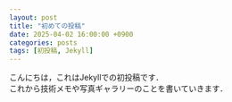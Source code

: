 ```yaml
---
layout: post
title: "初めての投稿"
date: 2025-04-02 16:00:00 +0900
categories: posts
tags: [初投稿, Jekyll]
---
```


こんにちは，これはJekyllでの初投稿です．  
これから技術メモや写真ギャラリーのことを書いていきます．
